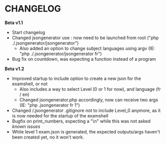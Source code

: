 # CHANGELOG

**Beta v1.1**
- Start changelog
- Changed jsongenerator use : now need to be launched from root ("php ./.jsongenerator/jsongenerator")
    - Also added an option to change subject languages using argv (IE: "php ./.jsongenerator/jsongenerator fr")
- Bug fix on countdown, was expecting a function instead of a program

**Beta v1.2**
- Improved startup to include option to create a new json for the examshell, or not
    - Also includes a way to select Level (0 or 1 for now), and language (fr / en)
    - Changed jsongenerator.php accordingly, now can receive two args (IE: "php .jsongenerator fr 1")
- Changed /.jsongenerator .gitignore not to include Level_0 anymore, as it is now needed for the startup of the examshell
- Bugfix on print_numbers, expecting a "\n" while this was not asked 
*known issues*
- While level 1 exam.json is generated, the expected outputs/args haven't been created yet, no it won't work.